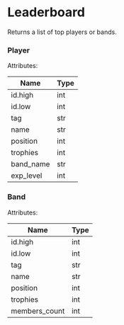 # Leaderboard
Returns a list of top players or bands.

### Player

Attributes:

| Name | Type |
|------|------|
| id.high | int |
| id.low | int |
| tag | str |
| name | str |
| position | int |
| trophies | int |
| band_name | str |
| exp_level | int |

### Band

Attributes:

| Name | Type |
|------|------|
| id.high | int |
| id.low | int |
| tag | str |
| name | str |
| position | int |
| trophies | int |
| members_count | int |
